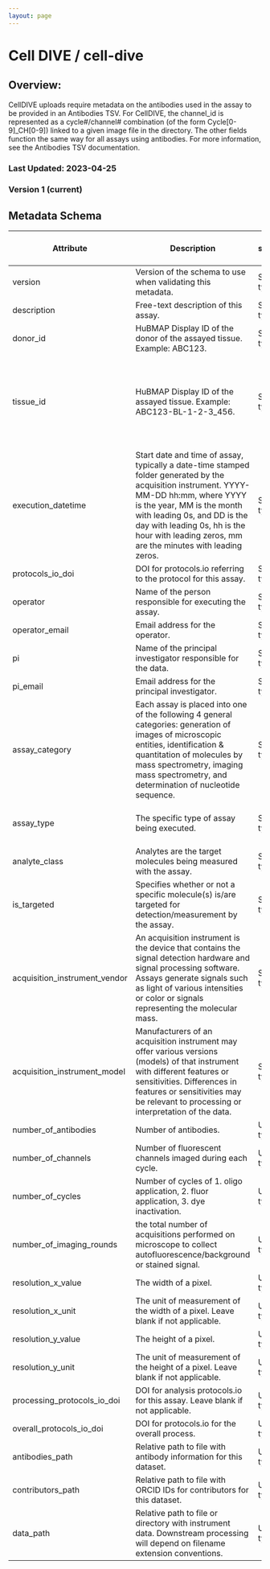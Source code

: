 ```yaml
---
layout: page
---
```

# Cell DIVE / cell-dive

## Overview:
CellDIVE uploads require metadata on the antibodies used in the assay to be provided in an Antibodies TSV. For CellDIVE, the channel_id is represented as a cycle#/channel# combination (of the form Cycle[0-9]_CH[0-9]) linked to a given image file in the directory.
The other fields function the same way for all assays using antibodies. For more information, see the Antibodies TSV documentation.

### Last Updated: 2023-04-25

### Version 1 (current)

## Metadata Schema

| Attribute | Description | shared/unique | enum | required | format | required if | type | pattern (regular expression) | url |
|-----------|-------------|---------------|------|----------|--------|-------------|------|------------------------------|-----|
| version | Version of the schema to use when validating this metadata. | Shared by all types | 1 | True |   |   |   |   |   |
| description | Free-text description of this assay. | Shared by all types |   | True |   |   |   |   |   |
| donor_id | HuBMAP Display ID of the donor of the assayed tissue. Example: ABC123. | Shared by all types |   | True |   |   |   | [A-Z]+[0-9]+ |   |
| tissue_id | HuBMAP Display ID of the assayed tissue. Example: ABC123-BL-1-2-3_456. | Shared by all types |   | True |   |   |   | (([A-Z]+[0-9]+)-[A-Z]{2}\d*(-\d+)+(_\d+)?)(,([A-Z]+[0-9]+)-[A-Z]{2}\d*(-\d+)+(_\d+)?)* |   |
| execution_datetime | Start date and time of assay, typically a date-time stamped folder generated by the acquisition instrument. YYYY-MM-DD hh:mm, where YYYY is the year, MM is the month with leading 0s, and DD is the day with leading 0s, hh is the hour with leading zeros, mm are the minutes with leading zeros. | Shared by all types |   | True | %Y-%m-%d %H:%M |   | datetime |   |   |
| protocols_io_doi | DOI for protocols.io referring to the protocol for this assay. | Shared by all types |   | True |   |   |   | 10\.17504/.* | prefix: https://dx.doi.org/ |
| operator | Name of the person responsible for executing the assay. | Shared by all types |   | True |   |   |   |   |   |
| operator_email | Email address for the operator. | Shared by all types |   | True | email |   |   |   |   |
| pi | Name of the principal investigator responsible for the data. | Shared by all types |   | True |   |   |   |   |   |
| pi_email | Email address for the principal investigator. | Shared by all types |   | True | email |   |   |   |   |
| assay_category | Each assay is placed into one of the following 4 general categories: generation of images of microscopic entities, identification & quantitation of molecules by mass spectrometry, imaging mass spectrometry, and determination of nucleotide sequence. | Shared by all types | imaging | True |   |   |   |   |   |
| assay_type | The specific type of assay being executed. | Shared by all types | Cell DIVE or cell-dive | True |   |   |   |   |   |
| analyte_class | Analytes are the target molecules being measured with the assay. | Shared by all types | protein | True |   |   |   |   |   |
| is_targeted | Specifies whether or not a specific molecule(s) is/are targeted for detection/measurement by the assay. | Shared by all types |   | True |   |   | boolean |   |   |
| acquisition_instrument_vendor | An acquisition instrument is the device that contains the signal detection hardware and signal processing software. Assays generate signals such as light of various intensities or color or signals representing the molecular mass. | Shared by all types |   | True |   |   |   |   |   |
| acquisition_instrument_model | Manufacturers of an acquisition instrument may offer various versions (models) of that instrument with different features or sensitivities. Differences in features or sensitivities may be relevant to processing or interpretation of the data. | Shared by all types |   | True |   |   |   |   |   |
| number_of_antibodies | Number of antibodies. | Unique to this type |   | True |   |   | integer |   |   |
| number_of_channels | Number of fluorescent channels imaged during each cycle. | Unique to this type |   | True |   |   | integer |   |   |
| number_of_cycles | Number of cycles of 1. oligo application, 2. fluor application, 3. dye inactivation. | Unique to this type |   | True |   |   | integer |   |   |
| number_of_imaging_rounds | the total number of acquisitions performed on microscope to collect autofluorescence/background or stained signal. | Unique to this type |   | True |   |   | integer |   |   |
| resolution_x_value | The width of a pixel. | Unique to this type |   | True |   |   | number |   |   |
| resolution_x_unit | The unit of measurement of the width of a pixel. Leave blank if not applicable. | Unique to this type | nm or um | False |   | resolution_x_value present |   |   |   |
| resolution_y_value | The height of a pixel. | Unique to this type |   | True |   |   | number |   |   |
| resolution_y_unit | The unit of measurement of the height of a pixel. Leave blank if not applicable. | Unique to this type | nm or um | False |   | resolution_y_value present |   |   |   |
| processing_protocols_io_doi | DOI for analysis protocols.io for this assay. Leave blank if not applicable. | Unique to this type |   | False |   |   |   | 10\.17504/.* | prefix: https://dx.doi.org/ |
| overall_protocols_io_doi | DOI for protocols.io for the overall process. | Unique to this type |   | True |   |   |   | 10\.17504/.* | prefix: https://dx.doi.org/ |
| antibodies_path | Relative path to file with antibody information for this dataset. | Unique to this type |   | True |   |   |   |   |   |
| contributors_path | Relative path to file with ORCID IDs for contributors for this dataset. | Unique to this type |   | True |   |   |   |   |   |
| data_path | Relative path to file or directory with instrument data. Downstream processing will depend on filename extension conventions. | Unique to this type |   | True |   |   |   |   |   |
